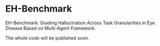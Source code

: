# EH-Benchmark
EH-Benchmark: Grading Hallucination Across Task Granularities in Eye Disease Based on Multi-Agent Framework.

The whole code will be published soon.
